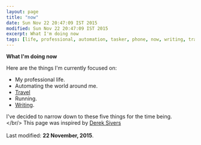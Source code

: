 ```yaml
---
layout: page
title: "now"
date: Sun Nov 22 20:47:09 IST 2015
modified: Sun Nov 22 20:47:09 IST 2015
excerpt: What I'm doing now
tags: [life, professional, automation, tasker, phone, now, writing, travel, running]
---
```


**What I'm doing now**

Here are the things I'm currently focused on:

- My professional life.
- Automating the world around me.
- [Travel](https://instagram.com/srijanshetty)
- Running.
- [Writing](://srijanshetty.in/posts).

I've decided to narrow down to these five things for the time being.<br/></br/>
This page was inspired by [Derek Sivers](https://sivers.org/nowff)<br/><br/>
Last modified: **22 November, 2015**.<br/><br/>

